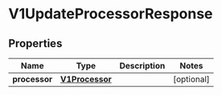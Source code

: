 
# V1UpdateProcessorResponse

## Properties
Name | Type | Description | Notes
------------ | ------------- | ------------- | -------------
**processor** | [**V1Processor**](V1Processor.md) |  |  [optional]




